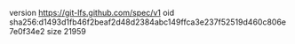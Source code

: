 version https://git-lfs.github.com/spec/v1
oid sha256:d1493d1fb46f2beaf2d48d2384abc149ffca3e237f52519d460c806e7e0f34e2
size 21959
